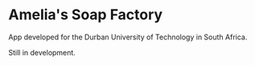 # Amelia's Soap Factory

App developed for the Durban University of Technology in South Africa. 

Still in development.
